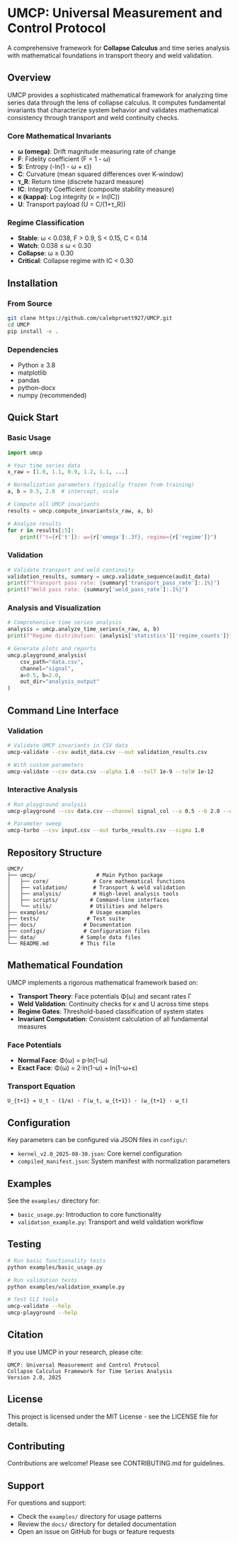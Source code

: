 # UMCP: Universal Measurement and Control Protocol

A comprehensive framework for **Collapse Calculus** and time series analysis with mathematical foundations in transport theory and weld validation.

## Overview

UMCP provides a sophisticated mathematical framework for analyzing time series data through the lens of collapse calculus. It computes fundamental invariants that characterize system behavior and validates mathematical consistency through transport and weld continuity checks.

### Core Mathematical Invariants

- **ω (omega)**: Drift magnitude measuring rate of change
- **F**: Fidelity coefficient (F = 1 - ω)  
- **S**: Entropy (-ln(1 - ω + ε))
- **C**: Curvature (mean squared differences over K-window)
- **τ_R**: Return time (discrete hazard measure)
- **IC**: Integrity Coefficient (composite stability measure)
- **κ (kappa)**: Log integrity (κ = ln(IC))
- **U**: Transport payload (U = C/(1+τ_R))

### Regime Classification

- **Stable**: ω < 0.038, F > 0.9, S < 0.15, C < 0.14
- **Watch**: 0.038 ≤ ω < 0.30  
- **Collapse**: ω ≥ 0.30
- **Critical**: Collapse regime with IC < 0.30

## Installation

### From Source

```bash
git clone https://github.com/calebpruett927/UMCP.git
cd UMCP
pip install -e .
```

### Dependencies

- Python ≥ 3.8
- matplotlib
- pandas  
- python-docx
- numpy (recommended)

## Quick Start

### Basic Usage

```python
import umcp

# Your time series data
x_raw = [1.0, 1.1, 0.9, 1.2, 1.1, ...]

# Normalization parameters (typically frozen from training)
a, b = 0.5, 2.0  # intercept, scale

# Compute all UMCP invariants
results = umcp.compute_invariants(x_raw, a, b)

# Analyze results
for r in results[:5]:
    print(f"t={r['t']}: ω={r['omega']:.3f}, regime={r['regime']}")
```

### Validation

```python
# Validate transport and weld continuity
validation_results, summary = umcp.validate_sequence(audit_data)
print(f"Transport pass rate: {summary['transport_pass_rate']:.1%}")
print(f"Weld pass rate: {summary['weld_pass_rate']:.1%}")
```

### Analysis and Visualization

```python
# Comprehensive time series analysis
analysis = umcp.analyze_time_series(x_raw, a, b)
print(f"Regime distribution: {analysis['statistics']['regime_counts']}")

# Generate plots and reports
umcp.playground_analysis(
    csv_path="data.csv", 
    channel="signal", 
    a=0.5, b=2.0,
    out_dir="analysis_output"
)
```

## Command Line Interface

### Validation

```bash
# Validate UMCP invariants in CSV data
umcp-validate --csv audit_data.csv --out validation_results.csv

# With custom parameters
umcp-validate --csv data.csv --alpha 1.0 --tolT 1e-9 --tolW 1e-12
```

### Interactive Analysis

```bash
# Run playground analysis
umcp-playground --csv data.csv --channel signal_col --a 0.5 --b 2.0 --out-dir results/

# Parameter sweep
umcp-turbo --csv input.csv --out turbo_results.csv --sigma 1.0
```

## Repository Structure

```
UMCP/
├── umcp/                   # Main Python package
│   ├── core/              # Core mathematical functions
│   ├── validation/        # Transport & weld validation
│   ├── analysis/          # High-level analysis tools
│   ├── scripts/          # Command-line interfaces
│   └── utils/            # Utilities and helpers
├── examples/             # Usage examples
├── tests/               # Test suite
├── docs/               # Documentation
├── configs/            # Configuration files
├── data/              # Sample data files
└── README.md          # This file
```

## Mathematical Foundation

UMCP implements a rigorous mathematical framework based on:

- **Transport Theory**: Face potentials Φ(ω) and secant rates Γ
- **Weld Validation**: Continuity checks for κ and U across time steps  
- **Regime Gates**: Threshold-based classification of system states
- **Invariant Computation**: Consistent calculation of all fundamental measures

### Face Potentials

- **Normal Face**: Φ(ω) = p·ln(1-ω) 
- **Exact Face**: Φ(ω) = 2·ln(1-ω) + ln(1-ω+ε)

### Transport Equation

```
U_{t+1} = U_t - (1/α) · Γ(ω_t, ω_{t+1}) · (ω_{t+1} - ω_t)
```

## Configuration

Key parameters can be configured via JSON files in `configs/`:

- `kernel_v2.0_2025-08-30.json`: Core kernel configuration
- `compiled_manifest.json`: System manifest with normalization parameters

## Examples

See the `examples/` directory for:

- `basic_usage.py`: Introduction to core functionality
- `validation_example.py`: Transport and weld validation workflow

## Testing

```bash
# Run basic functionality tests
python examples/basic_usage.py

# Run validation tests  
python examples/validation_example.py

# Test CLI tools
umcp-validate --help
umcp-playground --help
```

## Citation

If you use UMCP in your research, please cite:

```
UMCP: Universal Measurement and Control Protocol
Collapse Calculus Framework for Time Series Analysis
Version 2.0, 2025
```

## License

This project is licensed under the MIT License - see the LICENSE file for details.

## Contributing

Contributions are welcome! Please see CONTRIBUTING.md for guidelines.

## Support

For questions and support:
- Check the `examples/` directory for usage patterns
- Review the `docs/` directory for detailed documentation  
- Open an issue on GitHub for bugs or feature requests
